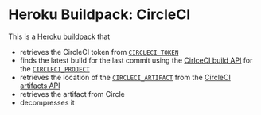 # Heroku Buildpack: CircleCI
This is a [Heroku buildpack](https://devcenter.heroku.com/articles/buildpacks)
that
- retrieves the CircleCI token from
  [`CIRCLECI_TOKEN`](https://devcenter.heroku.com/articles/buildpack-api#bin-compile)
- finds the latest build for the last commit using the
  [CirlceCI build API](https://circleci.com/docs/api#recent-builds-project) for the
  [`CIRCLECI_PROJECT`](https://devcenter.heroku.com/articles/buildpack-api#bin-compile)
- retrieves the location of the
  [`CIRCLECI_ARTIFACT`](https://devcenter.heroku.com/articles/buildpack-api#bin-compile)
  from the [CircleCI artifacts API](https://circleci.com/docs/api#build-artifacts)
- retrieves the artifact from Circle
- decompresses it
